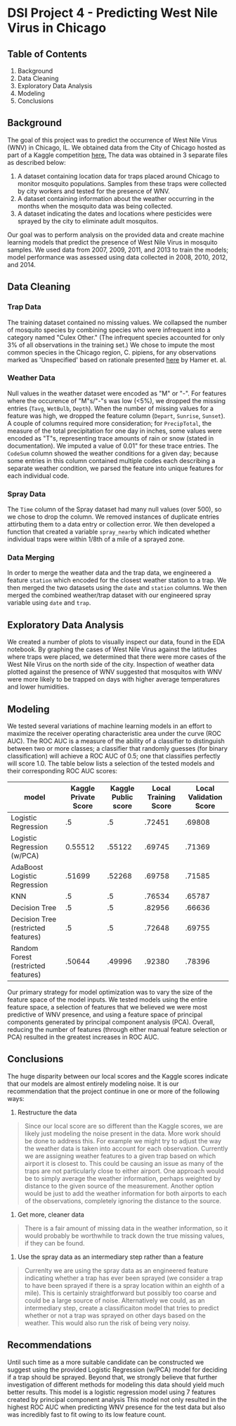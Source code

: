 # DSI Project 4 - Predicting West Nile Virus in Chicago

## Table of Contents

1. Background
2. Data Cleaning
3. Exploratory Data Analysis
4. Modeling
5. Conclusions

## Background

The goal of this project was to predict the occurrence of West Nile Virus (WNV) in Chicago, IL. We obtained data from the City of Chicago hosted as part of a Kaggle competition [here.](https:/www.kaggle.com/c/predict-west-nile-virus/) The data was obtained in 3 separate files as described below: 

1) A dataset containing location data for traps placed around Chicago to monitor mosquito populations. Samples from these traps were collected by city workers and tested for the presence of WNV.
2) A dataset containing information about the weather occurring in the months when the mosquito data was being collected.
3) A dataset indicating the dates and locations where pesticides were sprayed by the city to eliminate adult mosquitos. 

Our goal was to perform analysis on the provided data and create machine learning models that predict the presence of West Nile Virus in mosquito samples. We used data from 2007, 2009, 2011, and 2013 to train the models; model performance was assessed using data collected in 2008, 2010, 2012, and 2014.

## Data Cleaning

### Trap Data

The training dataset contained no missing values. We collapsed the number of mosquito species by combining species who were infrequent into a category named "Culex Other." (The infrequent species accounted for only 3% of all observations in the training set.) We chose to impute the most common species in the Chicago region, C. pipiens, for any observations marked as 'Unspecified' based on rationale presented [here](http://www.ajtmh.org/content/journals/10.4269/ajtmh.2009.80.268#html_fulltext) by Hamer et. al.

### Weather Data

Null values in the weather dataset were encoded as "M" or "-". For features where the occurence of "M"s/"-"s was low (<5%), we dropped the missing entries (`Tavg`, `WetBulb`, `Depth`). When the number of missing values for a feature was high, we dropped the feature column (`Depart`, `Sunrise`, `Sunset`). A couple of columns required more consideration; for `PrecipTotal`, the measure of the total precipitation for one day in inches, some values were encoded as "T"s, representing trace amounts of rain or snow (stated in documentation). We imputed a value of 0.01" for these trace entries.  The `CodeSum` column showed the weather conditions for a given day; because some entries in this column contained multiple codes each describing a separate weather condition, we parsed the feature into unique features for each individual code.
 
### Spray Data

The `Time` column of the Spray dataset had many null values (over 500), so we chose to drop the column. We removed instances of duplicate entries attirbuting them to a data entry or collection error. We then developed a function that created a variable `spray_nearby` which indicated whether individual traps were within 1/8th of a mile of a sprayed zone.

### Data Merging

In order to merge the weather data and the trap data, we engineered a feature `station` which encoded for the closest weather station to a trap. We then merged the two datasets using the `date` and `station` columns. We then merged the combined weather/trap dataset with our engineered spray variable using `date` and `trap`.

## Exploratory Data Analysis

We created a number of plots to visually inspect our data, found in the EDA notebook. By graphing the cases of West Nile Virus against the latitudes where traps were placed, we determined that there were more cases of the West Nile Virus on the north side of the city. Inspection of weather data plotted against the presence of WNV suggested that mosquitos with WNV were more likely to be trapped on days with higher average temperatures and lower humidities. 

## Modeling

We tested several variations of machine learning models in an effort to maximize the receiver operating characteristic area under the curve (ROC AUC). The ROC AUC is a measure of the ability of a classifier to distinguish between two or more classes; a classifier that randomly guesses (for binary classification) will achieve a ROC AUC of 0.5; one that classifies perfectly will score 1.0. The table below lists a selection of the tested models and their corresponding ROC AUC scores:

model|Kaggle Private Score|Kaggle Public score | Local Training Score | Local Validation Score
--|--|--|--|--|
Logistic Regression| .5| .5| .72451| .69808
Logistic Regression (w/PCA)|0.55512 |.55122 | .69745| .71369
AdaBoost Logistic Regression| .51699|.52268 | .69758 | .71585
KNN |.5| .5 | .76534 | .65787
Decision Tree|.5|.5 | .82956 | .66636
Decision Tree (restricted features)|.5|.5 | .72648 | .69755
Random Forest (restricted features)|.50644|.49996 | .92380| .78396

Our primary strategy for model optimization was to vary the size of the feature space of the model inputs. We tested models using the entire feature space, a selection of features that we believed we were most predictive of WNV presence, and using a feature space of principal components generated by principal component analysis (PCA). Overall, reducing the number of features (through either manual feature selection or PCA) resulted in the greatest increases in ROC AUC.

## Conclusions

The huge disparity between our local scores and the Kaggle scores indicate that our models are almost entirely modeling noise. It is our recommendation that the project continue in one or more of the following ways:

1. Restructure the data
> Since our local score are so different than the Kaggle scores, we are likely just modeling the noise present in the data. More work should be done to address this. For example we might try to adjust the way the weather data is taken into account for each observation. Currently we are assigning weather features to a given trap based on which airport it is closest to. This could be causing an issue as many of the traps are not particularly close to either airport. One approach would be to simply average the weather information, perhaps weighted by distance to the given source of the measurement. Another option would be just to add the weather information for both airports to each of the observations, completely ignoring the distance to the source.

1. Get more, cleaner data
> There is a fair amount of missing data in the weather information, so it would probably be worthwhile to track down the true missing values, if they can be found. 
 
1. Use the spray data as an intermediary step rather than a feature
> Currenlty we are using the spray data as an engineered feature indicating whether a trap has ever been sprayed (we consider a trap to have been sprayed if there is a spray location within an eighth of a mile). This is certainly straightforward but possibly too coarse and could be a large source of noise. Alternatively we could, as an intermediary step, create a classificaiton model that tries to predict whether or not a trap was sprayed on other days based on the weather. This would also run the risk of being very noisy.


## Recommendations 

Until such time as a more suitable candidate can be constructed we suggest using the provided Logistic Regression (w/PCA) model for deciding if a trap should be sprayed. Beyond that, we strongly believe that further investigation of different methods for modeling this data should yield much better results. This model is a logistic regression model using 7 features created by principal component analysis This model not only resulted in the highest ROC AUC when predicting WNV presence for the test data but also was incredibly fast to fit owing to its low feature count. 
